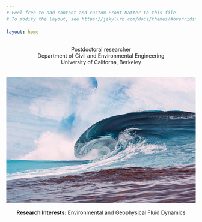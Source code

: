 ```yaml
---
# Feel free to add content and custom Front Matter to this file.
# To modify the layout, see https://jekyllrb.com/docs/themes/#overriding-theme-defaults

layout: home
---
```


<center>Postdoctoral researcher</center>
<center>Department of Civil and Environmental Engineering</center>
<center>University of Californa, Berkeley</center>

<br/>

<p align="center">
<img src="/assets/img/ocean2.jpg" width="600">
</p>

<center><b>Research Interests:</b> Environmental and Geophysical Fluid Dynamics</center>

 
